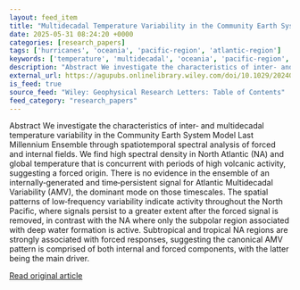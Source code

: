 ```yaml
---
layout: feed_item
title: "Multidecadal Temperature Variability in the Community Earth System Model Last Millennium Ensemble"
date: 2025-05-31 08:24:20 +0000
categories: [research_papers]
tags: ['hurricanes', 'oceania', 'pacific-region', 'atlantic-region']
keywords: ['temperature', 'multidecadal', 'oceania', 'pacific-region', 'hurricanes', 'variability', 'atlantic-region']
description: "Abstract We investigate the characteristics of inter‐ and multidecadal temperature variability in the Community Earth System Model Last Millennium Ensemble t..."
external_url: https://agupubs.onlinelibrary.wiley.com/doi/10.1029/2024GL113393?af=R
is_feed: true
source_feed: "Wiley: Geophysical Research Letters: Table of Contents"
feed_category: "research_papers"
---
```


Abstract We investigate the characteristics of inter‐ and multidecadal temperature variability in the Community Earth System Model Last Millennium Ensemble through spatiotemporal spectral analysis of forced and internal fields. We find high spectral density in North Atlantic (NA) and global temperature that is concurrent with periods of high volcanic activity, suggesting a forced origin. There is no evidence in the ensemble of an internally‐generated and time‐persistent signal for Atlantic Multidecadal Variability (AMV), the dominant mode on those timescales. The spatial patterns of low‐frequency variability indicate activity throughout the North Pacific, where signals persist to a greater extent after the forced signal is removed, in contrast with the NA where only the subpolar region associated with deep water formation is active. Subtropical and tropical NA regions are strongly associated with forced responses, suggesting the canonical AMV pattern is comprised of both internal and forced components, with the latter being the main driver.

[Read original article](https://agupubs.onlinelibrary.wiley.com/doi/10.1029/2024GL113393?af=R)
